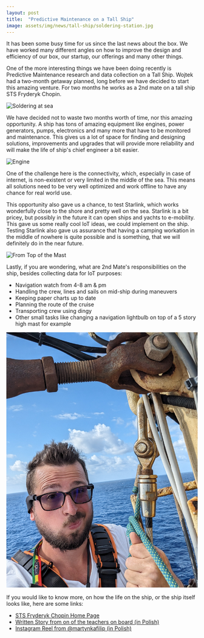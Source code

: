 ```yaml
---
layout: post
title:  "Predictive Maintenance on a Tall Ship"
image: assets/img/news/tall-ship/soldering-station.jpg
---
```


It has been some busy time for us since the last news about the box. We have worked many different angles on how to improve the design and efficiency of our box, our startup, our offerings and many other things.

One of the more interesting things we have been doing recently is Predictive Maintenance research and data collection on a Tall Ship. Wojtek had a two-month getaway planned, long before we have decided to start this amazing venture. For two months he works as a 2nd mate on a tall ship STS Fryderyk Chopin.

![Soldering at sea](/assets/img/news/tall-ship/soldering-at-sea.jpg "Soldering at Sea")

We have decided not to waste two months worth of time, nor this amazing opportunity. A ship has tons of amazing equipment like engines, power generators, pumps, electronics and many more that have to be monitored and maintenance. This gives us a lot of space for finding and designing solutions, improvements and upgrades that will provide more reliability and will make the life of ship's chief engineer a bit easier.

![Engine](/assets/img/news/tall-ship/engine.jpg "Engine")

One of the challenge here is the connectivity, which, especially in case of internet, is non-existent or very limited in the middle of the sea. This means all solutions need to be very well optimized and work offline to have any chance for real world use.

This opportunity also gave us a chance, to test Starlink, which works wonderfully close to the shore and pretty well on the sea. Starlink is a bit pricey, but possibly in the future it can open ships and yachts to e-mobility. This gave us some really cool IoT ideas, we could implement on the ship. Testing Starlink also gave us assurance that having a camping workation in the middle of nowhere is quite possible and is something, that we will definitely do in the near future.

![From Top of the Mast](/assets/img/news/tall-ship/from-top.jpg "From Top of the Mast")

Lastly, if you are wondering, what are 2nd Mate's responsibilities on the ship, besides collecting data for IoT purposes:
- Navigation watch from 4-8 am & pm
- Handling the crew, lines and sails on mid-ship during maneuvers
- Keeping paper charts up to date
- Planning the route of the cruise
- Transporting crew using dingy
- Other small tasks like changing a navigation lightbulb on top of a 5 story high mast for example

![Top of the Mast](/assets/img/news/tall-ship/top-of-the-mast.jpg "Top of the Mast")

If you would like to know more, on how the life on the ship, or the ship itself looks like, here are some links:
- [STS Fryderyk Chopin Home Page](https://www.fryderykchopin.pl/)
- [Written Story from on of the teachers on board (in Polish)](https://www.onet.pl/autorzy/ppo/iwona-zielinska-sasiada)
- [Instagram Reel from @martynkafilip (in Polish)](https://www.instagram.com/reel/C2m46mTMHty)
